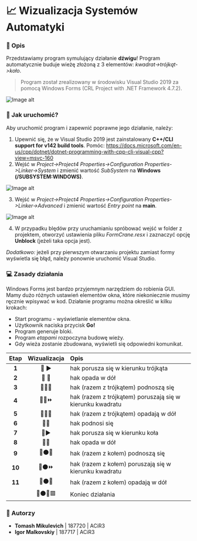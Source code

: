 # 📈 Wizualizacja Systemów Automatyki 
### 📜 Opis
Przedstawiamy program symulujący działanie **dźwigu**! Program automatycznie buduje wieżę złożoną z 3 elementów: *kwadrat->trójkąt->koło*.

> Program został zrealizowany w środowisku Visual Studio 2019 za pomocą Windows Forms (CRL Project with .NET Framework 4.7.2).

![Image alt](https://github.com/jwszol-classes/tp-2021-Garikmal/raw/master/Screen0.png)

### 🎯 Jak uruchomić?
Aby uruchomić program i zapewnić poprawne jego działanie, należy:
1. Upewnić się, że w Visual Studio 2019 jest zainstalowany **C++/CLI support for v142 build tools**.
	Pomóc: https://docs.microsoft.com/en-us/cpp/dotnet/dotnet-programming-with-cpp-cli-visual-cpp?view=msvc-160
2. Wejść w *Project->Project4 Properties->Configuration Properties->Linker->System* i zmienić wartość *SubSystem* na **Windows (/SUBSYSTEM:WINDOWS)**.

![Image alt](https://github.com/jwszol-classes/tp-2021-Garikmal/raw/master/Screen1.png)

3. Wejść w *Project->Project4 Properties->Configuration Properties->Linker->Advanced* i zmienić wartość *Entry point* na **main**. 

![Image alt](https://github.com/jwszol-classes/tp-2021-Garikmal/raw/master/Screen2.png)

4. W przypadku blędów przy uruchamianiu spróbować wejść w folder z projektem, otworzyć ustawienia pliku *FormCrane.resx* i zaznaczyć opcję **Unblock** (jeżeli taka opcja jest).  

*Dodatkowo:* jeżeli przy pierwszym otwarzaniu projektu zamiast formy wyświetla się błąd, należy ponownie uruchomić Visual Studio.

### 💻 Zasady działania 
Windows Forms jest bardzo przyjemnym narzędziem do robienia GUI. Mamy dużo różnych ustawień elementów okna, które niekoniecznie musimy ręcznie wpisywać w kod. Działanie programu można określić w kilku krokach:
- Start programu - wyświetlanie elementów okna.
- Użytkownik naciska przycisk **Go!**
- Program generuje bloki.
- Program *etapami* rozpoczyna budowę wieży.
- Gdy wieża zostanie zbudowana, wyświetli się odpowiedni komunikat.

| Etap         | Wizualizacja | Opis                                                     |
| :----------: |:------------:| :--------------------------------------------------------|
| **1**        | 🔗 ▶️       | hak porusza się w kierunku trójkąta                      |
| **2**        | 🔗 🔽       | hak opada w dół                                          |
| **3**        | 🔗🔺⏫     | hak (razem z trójkątem) podnoszą się                      |
| **4**        | 🔗🔺⏩     | hak (razem z trójkątem) poruszają się w kierunku kwadratu |
| **5**        | 🔗🔺⏬     | hak (razem z trójkątem) opadają w dół                     |
| **6**        | 🔗🔼        | hak podnosi się                                          |
| **7**        | 🔗▶️        | hak porusza się w kierunku koła                          |
| **8**        | 🔗🔽        | hak opada w dół                                          |
| **9**        | 🔗⚫⏫     | hak (razem z kołem) podnoszą się                          |
| **10**       | 🔗⚫⏩     | hak (razem z kołem) poruszają się w kierunku kwadratu     |
| **11**       | 🔗⚫⏬     | hak (razem z kołem) opadają w dół                         |
|              |🔗⚫🔺🟥   | Koniec działania                                          |

### 💪 Autorzy
- **Tomash Mikulevich** | 187720 | ACiR3  
- **Igor Malkovskiy** | 187717 | ACiR3
